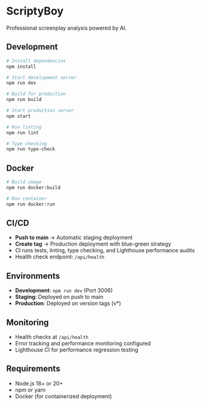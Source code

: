 # ScriptyBoy

Professional screenplay analysis powered by AI.

## Development

```bash
# Install dependencies
npm install

# Start development server
npm run dev

# Build for production
npm run build

# Start production server
npm start

# Run linting
npm run lint

# Type checking
npm run type-check
```

## Docker

```bash
# Build image
npm run docker:build

# Run container
npm run docker:run
```

## CI/CD

- **Push to main** → Automatic staging deployment
- **Create tag** → Production deployment with blue-green strategy
- CI runs tests, linting, type checking, and Lighthouse performance audits
- Health check endpoint: `/api/health`

## Environments

- **Development**: `npm run dev` (Port 3006)
- **Staging**: Deployed on push to main
- **Production**: Deployed on version tags (v*)

## Monitoring

- Health checks at `/api/health`
- Error tracking and performance monitoring configured
- Lighthouse CI for performance regression testing

## Requirements

- Node.js 18+ or 20+
- npm or yarn
- Docker (for containerized deployment)